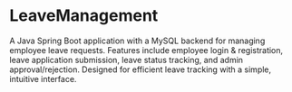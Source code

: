 # LeaveManagement
A Java Spring Boot application with a MySQL backend for managing employee leave requests. Features include employee login &amp; registration, leave application submission, leave status tracking, and admin approval/rejection. Designed for efficient leave tracking with a simple, intuitive interface.
